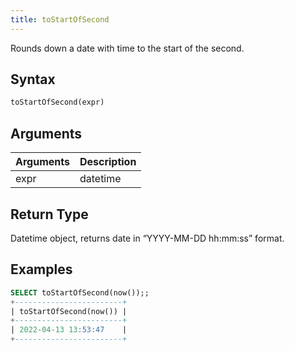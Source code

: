 ```yaml
---
title: toStartOfSecond
---
```


Rounds down a date with time to the start of the second.

## Syntax

```sql
toStartOfSecond(expr)
```

## Arguments

| Arguments   | Description |
| ----------- | ----------- |
| expr | datetime |

## Return Type

Datetime object, returns date in “YYYY-MM-DD hh:mm:ss” format.

## Examples

```sql
SELECT toStartOfSecond(now());;
+------------------------+
| toStartOfSecond(now()) |
+------------------------+
| 2022-04-13 13:53:47    |
+------------------------+
```
